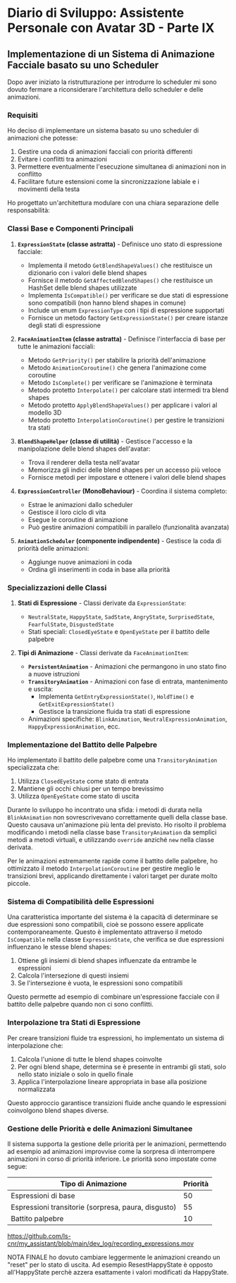 # Diario di Sviluppo: Assistente Personale con Avatar 3D - Parte IX

## Implementazione di un Sistema di Animazione Facciale basato su uno Scheduler

Dopo aver iniziato la ristrutturazione per introdurre lo scheduler mi sono dovuto fermare a riconsiderare l'architettura dello scheduler e delle animazioni.

### Requisiti

Ho deciso di implementare un sistema basato su uno scheduler di animazioni che potesse:
1. Gestire una coda di animazioni facciali con priorità differenti
2. Evitare i conflitti tra animazioni
3. Permettere eventualmente l'esecuzione simultanea di animazioni non in conflitto
4. Facilitare future estensioni come la sincronizzazione labiale e i movimenti della testa

Ho progettato un'architettura modulare con una chiara separazione delle responsabilità:

### Classi Base e Componenti Principali

1. **`ExpressionState` (classe astratta)** - Definisce uno stato di espressione facciale:
   - Implementa il metodo `GetBlendShapeValues()` che restituisce un dizionario con i valori delle blend shapes
   - Fornisce il metodo `GetAffectedBlendShapes()` che restituisce un HashSet delle blend shapes utilizzate
   - Implementa `IsCompatible()` per verificare se due stati di espressione sono compatibili (non hanno blend shapes in comune)
   - Include un enum `ExpressionType` con i tipi di espressione supportati
   - Fornisce un metodo factory `GetExpressionState()` per creare istanze degli stati di espressione

2. **`FaceAnimationItem` (classe astratta)** - Definisce l'interfaccia di base per tutte le animazioni facciali:
   - Metodo `GetPriority()` per stabilire la priorità dell'animazione
   - Metodo `AnimationCoroutine()` che genera l'animazione come coroutine
   - Metodo `IsComplete()` per verificare se l'animazione è terminata
   - Metodo protetto `Interpolate()` per calcolare stati intermedi tra blend shapes
   - Metodo protetto `ApplyBlendShapeValues()` per applicare i valori al modello 3D
   - Metodo protetto `InterpolationCoroutine()` per gestire le transizioni tra stati

3. **`BlendShapeHelper` (classe di utilità)** - Gestisce l'accesso e la manipolazione delle blend shapes dell'avatar:
   - Trova il renderer della testa nell'avatar
   - Memorizza gli indici delle blend shapes per un accesso più veloce
   - Fornisce metodi per impostare e ottenere i valori delle blend shapes

4. **`ExpressionController` (MonoBehaviour)** - Coordina il sistema completo:
   - Estrae le animazioni dallo scheduler
   - Gestisce il loro ciclo di vita
   - Esegue le coroutine di animazione
   - Può gestire animazioni compatibili in parallelo (funzionalità avanzata)

5. **`AnimationScheduler` (componente indipendente)** - Gestisce la coda di priorità delle animazioni:
   - Aggiunge nuove animazioni in coda
   - Ordina gli inserimenti in coda in base alla priorità

### Specializzazioni delle Classi

1. **Stati di Espressione** - Classi derivate da `ExpressionState`:
   - `NeutralState`, `HappyState`, `SadState`, `AngryState`, `SurprisedState`, `FearfulState`, `DisgustedState`
   - Stati speciali: `ClosedEyeState` e `OpenEyeState` per il battito delle palpebre

2. **Tipi di Animazione** - Classi derivate da `FaceAnimationItem`:
   - **`PersistentAnimation`** - Animazioni che permangono in uno stato fino a nuove istruzioni
   - **`TransitoryAnimation`** - Animazioni con fase di entrata, mantenimento e uscita:
     - Implementa `GetEntryExpressionState()`, `HoldTime()` e `GetExitExpressionState()`
     - Gestisce la transizione fluida tra stati di espressione
   - Animazioni specifiche: `BlinkAnimation`, `NeutralExpressionAnimation`, `HappyExpressionAnimation`, ecc.

### Implementazione del Battito delle Palpebre

Ho implementato il battito delle palpebre come una `TransitoryAnimation` specializzata che:
1. Utilizza `ClosedEyeState` come stato di entrata
2. Mantiene gli occhi chiusi per un tempo brevissimo
3. Utilizza `OpenEyeState` come stato di uscita

Durante lo sviluppo ho incontrato una sfida: i metodi di durata nella `BlinkAnimation` non sovrescrivevano correttamente quelli della classe base. Questo causava un'animazione più lenta del previsto. Ho risolto il problema modificando i metodi nella classe base `TransitoryAnimation` da semplici metodi a metodi virtuali, e utilizzando `override` anziché `new` nella classe derivata.

Per le animazioni estremamente rapide come il battito delle palpebre, ho ottimizzato il metodo `InterpolationCoroutine` per gestire meglio le transizioni brevi, applicando direttamente i valori target per durate molto piccole.

### Sistema di Compatibilità delle Espressioni

Una caratteristica importante del sistema è la capacità di determinare se due espressioni sono compatibili, cioè se possono essere applicate contemporaneamente. Questo è implementato attraverso il metodo `IsCompatible` nella classe `ExpressionState`, che verifica se due espressioni influenzano le stesse blend shapes:

1. Ottiene gli insiemi di blend shapes influenzate da entrambe le espressioni
2. Calcola l'intersezione di questi insiemi
3. Se l'intersezione è vuota, le espressioni sono compatibili

Questo permette ad esempio di combinare un'espressione facciale con il battito delle palpebre quando non ci sono conflitti.

### Interpolazione tra Stati di Espressione

Per creare transizioni fluide tra espressioni, ho implementato un sistema di interpolazione che:
1. Calcola l'unione di tutte le blend shapes coinvolte
2. Per ogni blend shape, determina se è presente in entrambi gli stati, solo nello stato iniziale o solo in quello finale
3. Applica l'interpolazione lineare appropriata in base alla posizione normalizzata

Questo approccio garantisce transizioni fluide anche quando le espressioni coinvolgono blend shapes diverse.

### Gestione delle Priorità e delle Animazioni Simultanee

Il sistema supporta la gestione delle priorità per le animazioni, permettendo ad esempio ad animazioni improvvise come la sorpresa di interrompere animazioni in corso di priorità inferiore. Le priorità sono impostate come segue:

| Tipo di Animazione | Priorità |
|--------------------|----------|
| Espressioni di base | 50 |
| Espressioni transitorie (sorpresa, paura, disgusto) | 55 |
| Battito palpebre | 10 |

https://github.com/ls-cnr/my_assistant/blob/main/dev_log/recording_expressions.mov


NOTA FINALE
ho dovuto cambiare leggermente le animazioni creando un "reset" per lo stato di uscita. Ad esempio ResestHappyState è opposto all'HappyState perchè azzera esattamente i valori modificati da HappyState.
